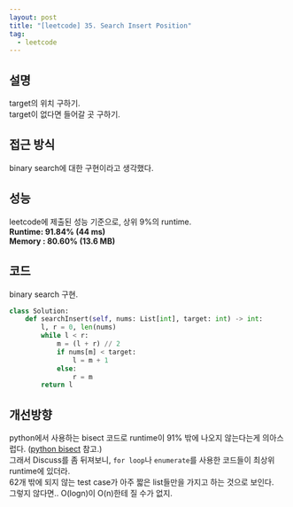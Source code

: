 ```yaml
---
layout: post
title: "[leetcode] 35. Search Insert Position"
tag:
  - leetcode
---
```


## 설명
target의 위치 구하기.  
target이 없다면 들어갈 곳 구하기.  

## 접근 방식
binary search에 대한 구현이라고 생각했다.  

## 성능
leetcode에 제출된 성능 기준으로, 상위 9%의 runtime.  
**Runtime: 91.84% (44 ms)**  
**Memory : 80.60% (13.6 MB)**

## 코드
binary search 구현.  
```python
class Solution:
    def searchInsert(self, nums: List[int], target: int) -> int:
        l, r = 0, len(nums)
        while l < r:
            m = (l + r) // 2
            if nums[m] < target:
                l = m + 1
            else:
                r = m
        return l
```

## 개선방향
python에서 사용하는 bisect 코드로 runtime이 91% 밖에 나오지 않는다는게 의아스럽다. ([python bisect](https://meansoup.github.io/blog/2020/03/16/python_bisect/) 참고.)  
그래서 Discuss를 좀 뒤져보니, `for loop`나 `enumerate`를 사용한 코드들이 최상위 runtime에 있더라.  
62개 밖에 되지 않는 test case가 아주 짧은 list들만을 가지고 하는 것으로 보인다.  
그렇지 않다면.. O(logn)이 O(n)한테 질 수가 없지.